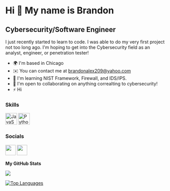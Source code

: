 Hi 👋 My name is Brandon
========================

Cybersecurity/Software Engineer
-------------------------------

I just recently started to learn to code. I was able to do my very first project not too long ago. I'm hoping to get into the Cybersecurity field as an analyst, engineer, or penetration tester!

* 🌍  I'm based in Chicago
* ✉️  You can contact me at [brandonalex209@yahoo.com](mailto:brandonalex209@yahoo.com)
* 🧠  I'm learning NIST Framework, Firewall, and IDS/IPS.
* 🤝  I'm open to collaborating on anything correalting to cybersecurity!
* ⚡  Hi

### Skills

<p align="left">
<a href="https://developer.mozilla.org/en-US/docs/Web/JavaScript" target="_blank" rel="noreferrer"><img src="https://raw.githubusercontent.com/danielcranney/readme-generator/main/public/icons/skills/javascript-colored.svg" width="36" height="36" alt="JavaScript" /></a>
<a href="https://www.python.org/" target="_blank" rel="noreferrer"><img src="https://raw.githubusercontent.com/danielcranney/readme-generator/main/public/icons/skills/python-colored.svg" width="36" height="36" alt="Python" /></a>
</p>

### Socials

<p align="left"> <a href="https://www.github.com/brandonalexx" target="_blank" rel="noreferrer"><img src="https://raw.githubusercontent.com/danielcranney/readme-generator/main/public/icons/socials/github-dark.svg" width="32" height="32" /></a> <a href="https://www.linkedin.com/in/brandon-a-g/" target="_blank" rel="noreferrer"><img src="https://raw.githubusercontent.com/danielcranney/readme-generator/main/public/icons/socials/linkedin.svg" width="32" height="32" /></a></p>

<b>My GitHub Stats</b>

<a href="http://www.github.com/brandonalexx"><img src="https://github-readme-streak-stats.herokuapp.com/?user=brandonalexx&stroke=ffffff&background=27272a&ring=ffffff&fire=ffffff&currStreakNum=ffffff&currStreakLabel=ffffff&sideNums=ffffff&sideLabels=ffffff&dates=ffffff&hide_border=true" /></a>

<a href="https://github.com/brandonalexx" align="left"><img src="https://github-readme-stats.vercel.app/api/top-langs/?username=brandonalexx&langs_count=10&title_color=ffffff&text_color=ffffff&icon_color=14b8a6&bg_color=27272a&hide_border=true&locale=en&custom_title=Top%20%Languages" alt="Top Languages" /></a>
